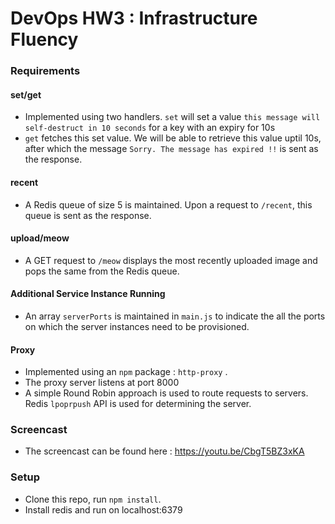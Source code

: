 DevOps HW3 : Infrastructure Fluency
=========================
### Requirements

#### set/get
* Implemented using two handlers. `set` will set a value `this message will self-destruct in 10 seconds` for a key with an expiry for 10s
* `get` fetches this set value. We will be able to retrieve this value uptil 10s, after which the message `Sorry. The message has expired !!` is sent as the response.

#### recent
* A Redis queue of size 5 is maintained. Upon a request to `/recent`, this queue is sent as the response.

#### upload/meow
* A GET request to `/meow` displays the most recently uploaded image and pops the same from the Redis queue.

#### Additional Service Instance Running
* An array `serverPorts` is maintained in `main.js` to indicate the all the ports on which the server instances need to be provisioned.

#### Proxy
* Implemented using an `npm` package : `http-proxy` .
* The proxy server listens at port 8000
* A simple Round Robin approach is used to route requests to servers. Redis `lpoprpush` API is used for determining the server.

### Screencast
* The screencast can be found here : https://youtu.be/CbgT5BZ3xKA

### Setup

* Clone this repo, run `npm install`.
* Install redis and run on localhost:6379
